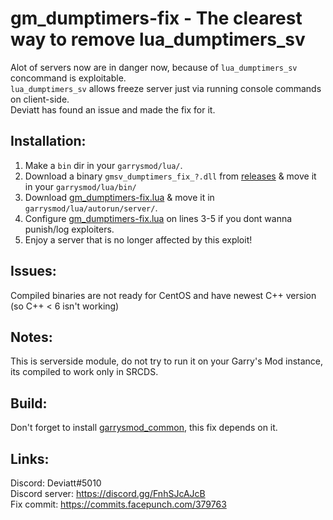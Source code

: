# gm_dumptimers-fix - The clearest way to remove lua_dumptimers_sv
Alot of servers now are in danger now, because of `lua_dumptimers_sv` concommand is exploitable.  
`lua_dumptimers_sv` allows freeze server just via running console commands on client-side.  
Deviatt has found an issue and made the fix for it.

## Installation:
1. Make a `bin` dir in your `garrysmod/lua/`.
2. Download a binary `gmsv_dumptimers_fix_?.dll` from [releases](https://github.com/Deviatt/gm_dumptimers-fix/releases) & move it in your `garrysmod/lua/bin/`
3. Download [gm_dumptimers-fix.lua](https://github.com/Deviatt/gm_dumptimers-fix/blob/main/garrysmod/lua/autorun/server/gm_dumptimers-fix.lua) & move it in `garrysmod/lua/autorun/server/`.
4. Configure [gm_dumptimers-fix.lua](https://github.com/Deviatt/gm_dumptimers-fix/blob/main/garrysmod/lua/autorun/server/gm_dumptimers-fix.lua) on lines 3-5 if you dont wanna punish/log exploiters.
5. Enjoy a server that is no longer affected by this exploit!

## Issues:
Compiled binaries are not ready for CentOS and have newest C++ version (so C++ < 6 isn't working)

## Notes:
This is serverside module, do not try to run it on your Garry's Mod instance, its compiled to work only in SRCDS.

## Build:
Don't forget to install [garrysmod_common](https://github.com/danielga/garrysmod_common), this fix depends on it.

## Links:
Discord: Deviatt#5010  
Discord server: https://discord.gg/FnhSJcAJcB  
Fix commit: https://commits.facepunch.com/379763
